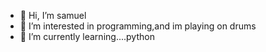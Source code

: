 - 👋 Hi, I’m samuel
- 👀 I’m interested in programming,and im playing on drums
- 🌱 I’m currently learning....python

